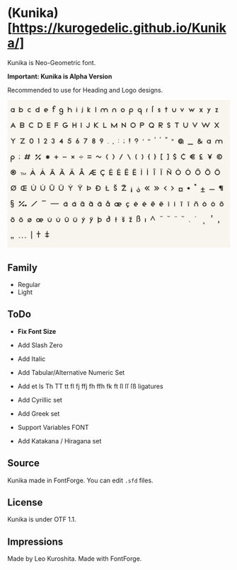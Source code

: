 # (Kunika)[https://kurogedelic.github.io/Kunika/]
Kunika is Neo-Geometric font.

**Important: Kunika is Alpha Version**

Recommended to use for Heading and Logo designs.

![Glyphs show case](docs/assets/kunika-showcase.png)

## Family
+ Regular
+ Light

## ToDo
+ **Fix Font Size**
+ Add Slash Zero
+ Add Italic
+ Add Tabular/Alternative Numeric Set
+ Add et ls Th TT tt fl fj ffj fh ffh fk ft ſl ſſ ſß ligatures
+ Add Cyrillic set
+ Add Greek set

+ Support Variables FONT
+ Add Katakana / Hiragana set

## Source
Kunika made in FontForge.
You can edit `.sfd` files.


## License
Kunika is under OTF 1.1.


## Impressions
Made by Leo Kuroshita.
Made with FontForge.
